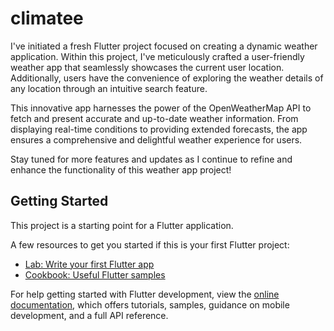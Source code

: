 # climatee

I've initiated a fresh Flutter project focused on creating a dynamic weather application. Within this project, I've meticulously crafted a user-friendly weather app that seamlessly showcases the current user location. Additionally, users have the convenience of exploring the weather details of any location through an intuitive search feature.

This innovative app harnesses the power of the OpenWeatherMap API to fetch and present accurate and up-to-date weather information. From displaying real-time conditions to providing extended forecasts, the app ensures a comprehensive and delightful weather experience for users.

Stay tuned for more features and updates as I continue to refine and enhance the functionality of this weather app project!


## Getting Started

This project is a starting point for a Flutter application.

A few resources to get you started if this is your first Flutter project:

- [Lab: Write your first Flutter app](https://docs.flutter.dev/get-started/codelab)
- [Cookbook: Useful Flutter samples](https://docs.flutter.dev/cookbook)

For help getting started with Flutter development, view the
[online documentation](https://docs.flutter.dev/), which offers tutorials,
samples, guidance on mobile development, and a full API reference.
